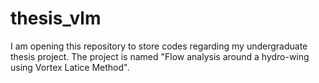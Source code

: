 # thesis_vlm
I am opening this repository to store codes regarding my undergraduate thesis project. The project is named "Flow analysis around a hydro-wing using Vortex Latice Method".
